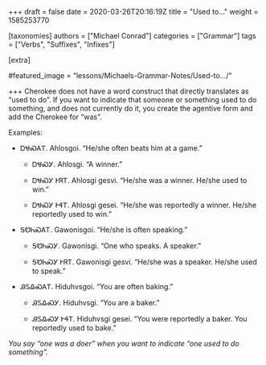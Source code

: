 +++
draft = false
date = 2020-03-26T20:16:19Z
title = "Used to…"
weight = 1585253770

[taxonomies]
authors = ["Michael Conrad"]
categories = ["Grammar"]
tags = ["Verbs", "Suffixes", "Infixes"]

[extra]

#featured_image = "lessons/Michaels-Grammar-Notes/Used-to…/"

+++
Cherokee does not have a word construct that directly translates as
“used to do”. If you want to indicate that someone or something used
to do something, and does not currently do it, you create the agentive
form and add the Cherokee for “was”.
<!-- more -->
Examples:

  - ᎠᏠᏍᎪᎢ. Ahlosgoi. “He/she often beats him at a game.”
    
      - ᎠᏠᏍᎩ. Ahlosgi. “A winner.”
    
      - ᎠᏠᏍᎩ ᎨᏒᎢ. Ahlosgi gesvi. “He/she was a winner. He/she used to
        win.”
    
      - ᎠᏠᏍᎩ ᎨᏎᎢ. Ahlosgi gesei. “He/she was reportedly a winner. He/she
        reportedly used to win.”

  - ᎦᏬᏂᏍᎪᎢ. Gawonisgoi. “He/she is often speaking.”
    
      - ᎦᏬᏂᏍᎩ. Gawonisgi. “One who speaks. A speaker.”
    
      - ᎦᏬᏂᏍᎩ ᎨᏒᎢ. Gawonisgi gesvi. “He/she was a speaker. He/she used
        to speak.”

  - ᎯᏚᎲᏍᎪᎢ. Hiduhvsgoi. “You are often baking.”
    
      - ᎯᏚᎲᏍᎩ. Hiduhvsgi. “You are a baker.”
    
      - ᎯᏚᎲᏍᎩ ᎨᏎᎢ. Hiduhvsgi gesei. “You were reportedly a baker. You
        reportedly used to bake.”

*You say “one was a doer” when you want to indicate “one used to do
something”.*